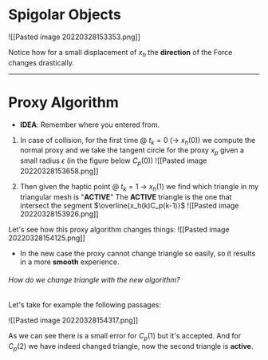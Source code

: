 # Spigolar Objects
![[Pasted image 20220328153353.png]]

Notice how for a small displacement of $x_h$ the **direction** of the Force changes drastically.

---
# Proxy Algorithm
- **IDEA**: Remember where you entered from.

1. In case of collision, for the first time @ $t_k = 0$ (-> $x_h(0)$) we compute the normal proxy and we take the tangent circle for the proxy $x_p$ given a small radius $\epsilon$ (in the figure below $C_p(0)$)
![[Pasted image 20220328153658.png]]

2. Then given the haptic point @ $t_k = 1$ -> $x_h(1)$ we find which triangle in my triangular mesh is "**ACTIVE**"
The **ACTIVE** triangle is the one that intersect the segment $\overline{x_h(k)C_p(k-1)}$
![[Pasted image 20220328153926.png]]

Let's see how this proxy algorithm changes things:
![[Pasted image 20220328154125.png]]
- In the new case the proxy cannot change triangle so easily, so it results in a more **smooth** experience.

###### How do we change triangle with the new algorithm?
Let's take for example the following passages:

![[Pasted image 20220328154317.png]]

As we can see there is a small error for $C_p(1)$ but it's accepted.
And for $C_p(2)$ we have indeed changed triangle, now the second triangle is **active**.
